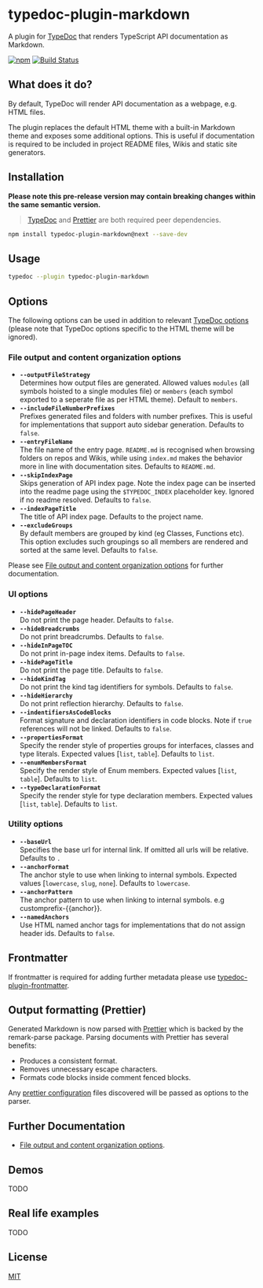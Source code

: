 # typedoc-plugin-markdown

A plugin for [TypeDoc](https://typedoc.org) that renders TypeScript API documentation as Markdown.

[![npm](https://img.shields.io/npm/v/typedoc-plugin-markdown.svg)](https://www.npmjs.com/package/typedoc-plugin-markdown)
[![Build Status](https://github.com/tgreyuk/typedoc-plugin-markdown/actions/workflows/ci.yml/badge.svg?branch=master)](https://github.com/tgreyuk/typedoc-plugin-markdown/actions/workflows/ci.yml)

## What does it do?

By default, TypeDoc will render API documentation as a webpage, e.g. HTML files.

The plugin replaces the default HTML theme with a built-in Markdown theme and exposes some additional options. This is useful if documentation is required to be included in project README files, Wikis and static site generators.

## Installation

**Please note this pre-release version may contain breaking changes within the same semantic version.**

> [TypeDoc](https://typedoc.org) and [Prettier](https://prettier.io/) are both required peer dependencies.

```bash
npm install typedoc-plugin-markdown@next --save-dev
```

## Usage

```bash
typedoc --plugin typedoc-plugin-markdown
```

## Options

The following options can be used in addition to relevant [TypeDoc options](https://typedoc.org/options/)
(please note that TypeDoc options specific to the HTML theme will be ignored).

### File output and content organization options

- **`--outputFileStrategy`**<br>
  Determines how output files are generated. Allowed values `modules` (all symbols hoisted to a single modules file) or `members` (each symbol exported to a seperate file as per HTML theme). Default to `members`.
- **`--includeFileNumberPrefixes`**<br>
  Prefixes generated files and folders with number prefixes. This is useful for implementations that support auto sidebar generation. Defaults to `false`.
- **`--entryFileName`**<br>
  The file name of the entry page. `README.md` is recognised when browsing folders on repos and Wikis, while using `index.md` makes the behavior more in line with documentation sites. Defaults to `README.md`.
- **`--skipIndexPage`**<br>
  Skips generation of API index page. Note the index page can be inserted into the readme page using the `$TYPEDOC_INDEX` placeholder key. Ignored if no readme resolved. Defaults to `false`.
- **`--indexPageTitle`**<br>
  The title of API index page. Defaults to the project name.
- **`--excludeGroups`**<br>
  By default members are grouped by kind (eg Classes, Functions etc). This option excludes such groupings so all members are rendered and sorted at the same level. Defaults to `false`.

Please see [File output and content organization options](./docs/file-output-options.md) for further documentation.

### UI options

- **`--hidePageHeader`**<br>
  Do not print the page header. Defaults to `false`.
- **`--hideBreadcrumbs`**<br>
  Do not print breadcrumbs. Defaults to `false`.
- **`--hideInPageTOC`**<br>
  Do not print in-page index items. Defaults to `false`.
- **`--hidePageTitle`**<br>
  Do not print the page title. Defaults to `false`.
- **`--hideKindTag`**<br>
  Do not print the kind tag identifiers for symbols. Defaults to `false`.
- **`--hideHierarchy`**<br>
  Do not print reflection hierarchy. Defaults to `false`.
- **`--indentifiersAsCodeBlocks`**<br>
  Format signature and declaration identifiers in code blocks. Note if `true` references will not be linked. Defaults to `false`.
- **`--propertiesFormat`**<br>
  Specify the render style of properties groups for interfaces, classes and type literals. Expected values [`list`, `table`]. Defaults to `list`.
- **`--enumMembersFormat`**<br>
  Specify the render style of Enum members. Expected values [`list`, `table`]. Defaults to `list`.
- **`--typeDeclarationFormat`**<br>
  Specify the render style for type declaration members. Expected values [`list`, `table`]. Defaults to `list`.

### Utility options

- **`--baseUrl`**<br>
  Specifies the base url for internal link. If omitted all urls will be relative. Defaults to `.`
- **`--anchorFormat`**<br>
  The anchor style to use when linking to internal symbols. Expected values [`lowercase`, `slug`, `none`]. Defaults to `lowercase`.
- **`--anchorPattern`**<br>
  The anchor pattern to use when linking to internal symbols. e.g customprefix-{{anchor}}.
- **`--namedAnchors`**<br>
  Use HTML named anchor tags for implementations that do not assign header ids. Defaults to `false`.

## Frontmatter

If frontmatter is required for adding further metadata please use [typedoc-plugin-frontmatter](https://github.com/tgreyuk/typedoc-plugin-frontmatter).

## Output formatting (Prettier)

Generated Markdown is now parsed with [Prettier](https://prettier.io/) which is backed by the remark-parse package. Parsing documents with Prettier has several benefits:

- Produces a consistent format.
- Removes unnecessary escape characters.
- Formats code blocks inside comment fenced blocks.

Any [prettier configuration](https://prettier.io/docs/en/configuration.html) files discovered will be passed as options to the parser.

## Further Documentation

- [File output and content organization options](./docs/file-output-options.md).

## Demos

TODO

## Real life examples

TODO

## License

[MIT](https://github.com/tgreyuk/typedoc-plugin-markdown/blob/master/LICENSE)

```

```
